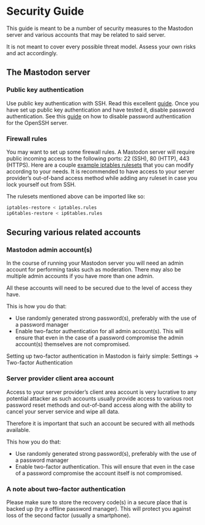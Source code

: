 # Security Guide

This guide is meant to be a number of security measures to the Mastodon server and various accounts
that may be related to said server.

It is not meant to cover every possible threat model. Assess your own risks and act 
accordingly.

## The Mastodon server 

### Public key authentication

Use public key authentication with SSH. Read this excellent [guide](https://www.linode.com/docs/security/use-public-key-authentication-with-ssh).
Once you have set up public key authentication and have tested it, disable password authentication.
See this [guide](https://help.ubuntu.com/community/SSH/OpenSSH/Configuring#Disable_Password_Authentication) 
on how to disable password authentication for the OpenSSH server.

### Firewall rules 

You may want to set up some firewall rules. A Mastodon server will require public incoming
access to the following ports: 22 (SSH), 80 (HTTP), 443 (HTTPS). Here are a couple [example iptables rulesets](https://github.com/QueuingKoala/netfilter-samples/tree/master/rules-host)
that you can modify according to your needs. It is recommended to have access to your 
server provider’s out-of-band access method while adding any ruleset 
in case you lock yourself out from SSH.

The rulesets mentioned above can be imported like so:
```sh
iptables-restore < iptables.rules
ip6tables-restore < ip6tables.rules
```

## Securing various related accounts

### Mastodon admin account(s)

In the course of running your Mastodon server you will need an admin account for performing
tasks such as moderation. There may also be multiple admin accounts if you have more than one
admin.

All these accounts will need to be secured due to the level of access they have.

This is how you do that:
* Use randomly generated strong password(s), preferably with the use of a password manager
* Enable two-factor authentication for all admin account(s). This will ensure that even in
the case of a password compromise the admin account(s) themselves are not compromised.

Setting up two-factor authentication in Mastodon is fairly simple:
Settings -> Two-factor Authentication

### Server provider client area account

Access to your server provider’s client area account is very lucrative to any potential 
attacker as such accounts usually provide access to various root password reset methods and
out-of-band access along with the ability to cancel your server service and wipe all data.

Therefore it is important that such an account be secured with all methods available.

This how you do that:
* Use randomly generated strong password(s), preferably with the use of a password manager
* Enable two-factor authentication. This will ensure that even in
the case of a password compromise the account itself is not compromised.

### A note about two-factor authentication

Please make sure to store the recovery code(s) in a secure place that is backed up (try a
offline password manager). This will protect you against loss of the second factor (usually a
smartphone).
